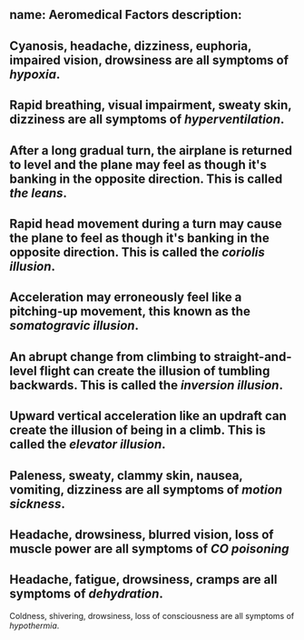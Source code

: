 name: Aeromedical Factors
description: 
---
Cyanosis, headache, dizziness, euphoria, impaired vision, drowsiness are all symptoms of *hypoxia*.
---
Rapid breathing, visual impairment, sweaty skin, dizziness are all symptoms of *hyperventilation*.
---
After a long gradual turn, the airplane is returned to level and the plane may feel as though it's banking in the opposite direction. This is called *the leans*.
---
Rapid head movement during a turn may cause the plane to feel as though it's banking in the opposite direction. This is called the *coriolis illusion*.
---
Acceleration may erroneously feel like a pitching-up movement, this known as the *somatogravic illusion*.
---
An abrupt change from climbing to straight-and-level flight can create the illusion of tumbling backwards. This is called the *inversion illusion*.
---
Upward vertical acceleration like an updraft can create the illusion of being in a climb. This is called the *elevator illusion*.
---
Paleness, sweaty, clammy skin, nausea, vomiting, dizziness are all symptoms of *motion sickness*.
---
Headache, drowsiness, blurred vision, loss of muscle power are all symptoms of *CO poisoning*
---
Headache, fatigue, drowsiness, cramps are all symptoms of *dehydration*.
---
Coldness, shivering, drowsiness, loss of consciousness are all symptoms of *hypothermia*.